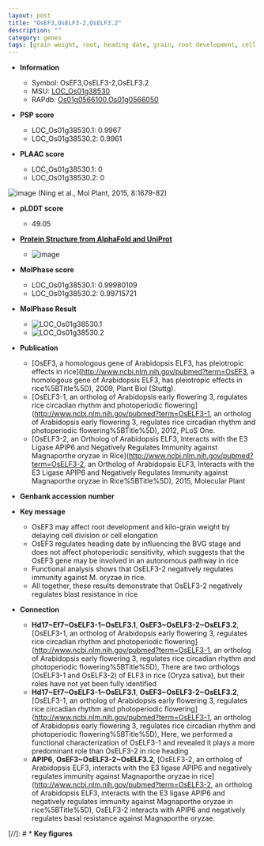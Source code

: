 ```yaml
---
layout: post
title: "OsEF3,OsELF3-2,OsELF3.2"
description: ""
category: genes
tags: [grain weight, root, heading date, grain, root development, cell division, cell elongation, immunity, blast resistance, resistance]
---
```


* **Information**  
    + Symbol: OsEF3,OsELF3-2,OsELF3.2  
    + MSU: [LOC_Os01g38530](http://rice.plantbiology.msu.edu/cgi-bin/ORF_infopage.cgi?orf=LOC_Os01g38530)  
    + RAPdb: [Os01g0566100](http://rapdb.dna.affrc.go.jp/viewer/gbrowse_details/irgsp1?name=Os01g0566100),[Os01g0566050](http://rapdb.dna.affrc.go.jp/viewer/gbrowse_details/irgsp1?name=Os01g0566050)  

* **PSP score**  
    + LOC_Os01g38530.1: 0.9967 
    + LOC_Os01g38530.2: 0.9961 

* **PLAAC score**  
    + LOC_Os01g38530.1: 0 
    + LOC_Os01g38530.2: 0 

![image](https://github.com/ricePSP/ricePSP.github.io/assets/24507924/ed9fadbb-a94f-4420-9074-f03239a7dc6b)
(Ning et al., Mol Plant, 2015, 8:1679-82)

* **pLDDT score**
    + 49.05

* **[Protein Structure from AlphaFold and UniProt](https://www.uniprot.org/uniprotkb/Q657D6/entry#structure)**
    + ![image](https://ricepsp.github.io/images/Q6/AF-Q657D6-F1.png)

* **MolPhase score**
    + LOC_Os01g38530.1: 0.99980109
    + LOC_Os01g38530.2: 0.99715721

* **MolPhase Result**
    + ![LOC_Os01g38530.1](https://304243504.github.io/Pictures/LOC_Os01g/LOC_Os01g38530.1.png)
    + ![LOC_Os01g38530.2](https://304243504.github.io/Pictures/LOC_Os01g/LOC_Os01g38530.2.png)

* **Publication**  
    + [OsEF3, a homologous gene of Arabidopsis ELF3, has pleiotropic effects in rice](http://www.ncbi.nlm.nih.gov/pubmed?term=OsEF3, a homologous gene of Arabidopsis ELF3, has pleiotropic effects in rice%5BTitle%5D), 2009, Plant Biol (Stuttg).
    + [OsELF3-1, an ortholog of Arabidopsis early flowering 3, regulates rice circadian rhythm and photoperiodic flowering](http://www.ncbi.nlm.nih.gov/pubmed?term=OsELF3-1, an ortholog of Arabidopsis early flowering 3, regulates rice circadian rhythm and photoperiodic flowering%5BTitle%5D), 2012, PLoS One.
    + [OsELF3-2, an Ortholog of Arabidopsis ELF3, Interacts with the E3 Ligase APIP6 and Negatively Regulates Immunity against Magnaporthe oryzae in Rice](http://www.ncbi.nlm.nih.gov/pubmed?term=OsELF3-2, an Ortholog of Arabidopsis ELF3, Interacts with the E3 Ligase APIP6 and Negatively Regulates Immunity against Magnaporthe oryzae in Rice%5BTitle%5D), 2015, Molecular Plant

* **Genbank accession number**  

* **Key message**  
    + OsEF3 may affect root development and kilo-grain weight by delaying cell division or cell elongation
    + OsEF3 regulates heading date by influencing the BVG stage and does not affect photoperiodic sensitivity, which suggests that the OsEF3 gene may be involved in an autonomous pathway in rice
    + Functional analysis shows that OsELF3-2 negatively regulates immunity against M. oryzae in rice.
    + All together, these results demonstrate that OsELF3-2 negatively regulates blast resistance in rice

* **Connection**  
    + __Hd17~Ef7~OsELF3-1~OsELF3.1__, __OsEF3~OsELF3-2~OsELF3.2__, [OsELF3-1, an ortholog of Arabidopsis early flowering 3, regulates rice circadian rhythm and photoperiodic flowering](http://www.ncbi.nlm.nih.gov/pubmed?term=OsELF3-1, an ortholog of Arabidopsis early flowering 3, regulates rice circadian rhythm and photoperiodic flowering%5BTitle%5D), There are two orthologs (OsELF3-1 and OsELF3-2) of ELF3 in rice (Oryza sativa), but their roles have not yet been fully identified
    + __Hd17~Ef7~OsELF3-1~OsELF3.1__, __OsEF3~OsELF3-2~OsELF3.2__, [OsELF3-1, an ortholog of Arabidopsis early flowering 3, regulates rice circadian rhythm and photoperiodic flowering](http://www.ncbi.nlm.nih.gov/pubmed?term=OsELF3-1, an ortholog of Arabidopsis early flowering 3, regulates rice circadian rhythm and photoperiodic flowering%5BTitle%5D), Here, we performed a functional characterization of OsELF3-1 and revealed it plays a more predominant role than OsELF3-2 in rice heading
    + __APIP6__, __OsEF3~OsELF3-2~OsELF3.2__, [OsELF3-2, an ortholog of Arabidopsis ELF3, interacts with the E3 ligase APIP6 and negatively regulates immunity against Magnaporthe oryzae in rice](http://www.ncbi.nlm.nih.gov/pubmed?term=OsELF3-2, an ortholog of Arabidopsis ELF3, interacts with the E3 ligase APIP6 and negatively regulates immunity against Magnaporthe oryzae in rice%5BTitle%5D), OsELF3-2 interacts with APIP6 and negatively regulates basal resistance against Magnaporthe oryzae.

[//]: # * **Key figures**  


